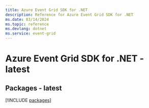 ```yaml
---
title: Azure Event Grid SDK for .NET
description: Reference for Azure Event Grid SDK for .NET
ms.date: 03/14/2024
ms.topic: reference
ms.devlang: dotnet
ms.service: event-grid
---
```

# Azure Event Grid SDK for .NET - latest
## Packages - latest
[!INCLUDE [packages](event-grid-index.md)]